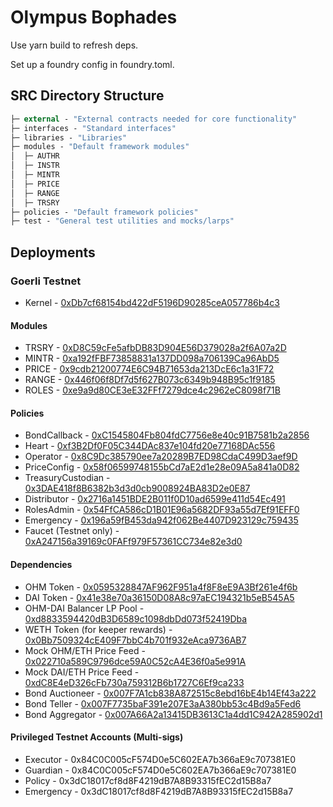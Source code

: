 # Olympus Bophades

Use yarn build to refresh deps.

Set up a foundry config in foundry.toml.

## SRC Directory Structure

```ml
├─ external - "External contracts needed for core functionality"
├─ interfaces - "Standard interfaces"
├─ libraries - "Libraries"
├─ modules - "Default framework modules"
│  ├─ AUTHR
│  ├─ INSTR
│  ├─ MINTR
│  ├─ PRICE
│  ├─ RANGE
│  ├─ TRSRY
├─ policies - "Default framework policies"
├─ test - "General test utilities and mocks/larps"
```

## Deployments

### Goerli Testnet

-   Kernel - [0xDb7cf68154bd422dF5196D90285ceA057786b4c3](https://goerli.etherscan.io/address/0xDb7cf68154bd422dF5196D90285ceA057786b4c3)

#### Modules

-   TRSRY - [0xD8C59cFe5afbDB83D904E56D379028a2f6A07a2D](https://goerli.etherscan.io/address/0xD8C59cFe5afbDB83D904E56D379028a2f6A07a2D)
-   MINTR - [0xa192fFBF73858831a137DD098a706139Ca96AbD5](https://goerli.etherscan.io/address/0xa192fFBF73858831a137DD098a706139Ca96AbD5)
-   PRICE - [0x9cdb21200774E6C94B71653da213DcE6c1a31F72](https://goerli.etherscan.io/address/0x9cdb21200774E6C94B71653da213DcE6c1a31F72)
-   RANGE - [0x446f06f8Df7d5f627B073c6349b948B95c1f9185](https://goerli.etherscan.io/address/0x446f06f8Df7d5f627B073c6349b948B95c1f9185)
-   ROLES - [0xe9a9d80CE3eE32FFf7279dce4c2962eC8098f71B](https://goerli.etherscan.io/address/0xe9a9d80CE3eE32FFf7279dce4c2962eC8098f71B)

#### Policies

-   BondCallback - [0xC1545804Fb804fdC7756e8e40c91B7581b2a2856](https://goerli.etherscan.io/address/0xC1545804Fb804fdC7756e8e40c91B7581b2a2856)
-   Heart - [0xf3B2Df0F05C344DAc837e104fd20e77168DAc556](https://goerli.etherscan.io/address/0xf3B2Df0F05C344DAc837e104fd20e77168DAc556)
-   Operator - [0x8C9Dc385790ee7a20289B7ED98CdaC499D3aef9D](https://goerli.etherscan.io/address/0x8C9Dc385790ee7a20289B7ED98CdaC499D3aef9D)
-   PriceConfig - [0x58f06599748155bCd7aE2d1e28e09A5a841a0D82](https://goerli.etherscan.io/address/0x58f06599748155bCd7aE2d1e28e09A5a841a0D82)
-   TreasuryCustodian - [0x3DAE418f8B6382b3d3d0cb9008924BA83D2e0E87](https://goerli.etherscan.io/address/0x3DAE418f8B6382b3d3d0cb9008924BA83D2e0E87)
-   Distributor - [0x2716a1451BDE2B011f0D10ad6599e411d54Ec491](https://goerli.etherscan.io/address/0x2716a1451BDE2B011f0D10ad6599e411d54Ec491)
-   RolesAdmin - [0x54FfCA586cD1B01E96a5682DF93a55d7Ef91EFF0](https://goerli.etherscan.io/address/0x54FfCA586cD1B01E96a5682DF93a55d7Ef91EFF0)
-   Emergency - [0x196a59fB453da942f062Be4407D923129c759435](https://goerli.etherscan.io/address/0x196a59fB453da942f062Be4407D923129c759435)
-   Faucet (Testnet only) - [0xA247156a39169c0FAFf979F57361CC734e82e3d0](https://goerli.etherscan.io/address/0xA247156a39169c0FAFf979F57361CC734e82e3d0)

#### Dependencies

-   OHM Token - [0x0595328847AF962F951a4f8F8eE9A3Bf261e4f6b](https://goerli.etherscan.io/address/0x0595328847af962f951a4f8f8ee9a3bf261e4f6b)
-   DAI Token - [0x41e38e70a36150D08A8c97aEC194321b5eB545A5](https://goerli.etherscan.io/address/0x41e38e70a36150d08a8c97aec194321b5eb545a5)
-   OHM-DAI Balancer LP Pool - [0xd8833594420dB3D6589c1098dbDd073f52419Dba](https://goerli.etherscan.io/address/0xd8833594420dB3D6589c1098dbDd073f52419Dba)
-   WETH Token (for keeper rewards) - [0x0Bb7509324cE409F7bbC4b701f932eAca9736AB7](https://goerli.etherscan.io/address/0x0bb7509324ce409f7bbc4b701f932eaca9736ab7)
-   Mock OHM/ETH Price Feed - [0x022710a589C9796dce59A0C52cA4E36f0a5e991A](https://goerli.etherscan.io/address/0x022710a589c9796dce59a0c52ca4e36f0a5e991a)
-   Mock DAI/ETH Price Feed - [0xdC8E4eD326cFb730a759312B6b1727C6Ef9ca233](https://goerli.etherscan.io/address/0xdc8e4ed326cfb730a759312b6b1727c6ef9ca233)
-   Bond Auctioneer - [0x007F7A1cb838A872515c8ebd16bE4b14Ef43a222](https://goerli.etherscan.io/address/0x007F7A1cb838A872515c8ebd16bE4b14Ef43a222)
-   Bond Teller - [0x007F7735baF391e207E3aA380bb53c4Bd9a5Fed6](https://goerli.etherscan.io/address/0x007F7735baF391e207E3aA380bb53c4Bd9a5Fed6)
-   Bond Aggregator - [0x007A66A2a13415DB3613C1a4dd1C942A285902d1](https://goerli.etherscan.io/address/0x007A66A2a13415DB3613C1a4dd1C942A285902d1)

#### Privileged Testnet Accounts (Multi-sigs)

-   Executor - 0x84C0C005cF574D0e5C602EA7b366aE9c707381E0
-   Guardian - 0x84C0C005cF574D0e5C602EA7b366aE9c707381E0
-   Policy - 0x3dC18017cf8d8F4219dB7A8B93315fEC2d15B8a7
-   Emergency - 0x3dC18017cf8d8F4219dB7A8B93315fEC2d15B8a7
